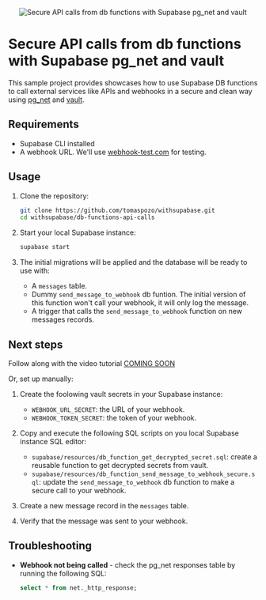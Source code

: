 <p align="center">
  <img src="https://ugoelywoxxcasrqhlxei.supabase.co/storage/v1/object/public/covers/1.jpg" alt="Secure API calls from db functions with Supabase pg_net and vault">
  <h1>Secure API calls from db functions with Supabase pg_net and vault</h1>
</p>

This sample project provides showcases how to use Supabase DB functions to call external services like APIs and webhooks in a secure and clean way using [pg_net](https://github.com/supabase/pg_net) and [vault](https://github.com/supabase/vault).

## Requirements

- Supabase CLI installed
- A webhook URL. We'll use [webhook-test.com](https://webhook-test.com/) for testing.

## Usage

1. Clone the repository:

   ```bash
   git clone https://github.com/tomaspozo/withsupabase.git
   cd withsupabase/db-functions-api-calls
   ```

2. Start your local Supabase instance:

   ```bash
   supabase start
   ```

3. The initial migrations will be applied and the database will be ready to use with:

   - A `messages` table.
   - Dummy `send_message_to_webhook` db funtion. The initial version of this function won't call your webhook, it will only log the message.
   - A trigger that calls the `send_message_to_webhook` function on new messages records.

## Next steps

Follow along with the video tutorial [COMING SOON](#)

Or, set up manually:

1. Create the foolowing vault secrets in your Supabase instance:

   - `WEBHOOK_URL_SECRET`: the URL of your webhook.
   - `WEBHOOK_TOKEN_SECRET`: the token of your webhook.

2. Copy and execute the following SQL scripts on you local Supabase instance SQL editor:

   - `supabase/resources/db_function_get_decrypted_secret.sql`: create a reusable function to get decrypted secrets from vault.
   - `supabase/resources/db_function_send_message_to_webhook_secure.sql`: update the `send_message_to_webhook` db function to make a secure call to your webhook.

3. Create a new message record in the `messages` table.

4. Verify that the message was sent to your webhook.

## Troubleshooting

- **Webhook not being called** - check the pg_net responses table by running the following SQL:
  ```sql
  select * from net._http_response;
  ```
